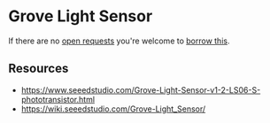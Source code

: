 # Grove Light Sensor
If there are no [open requests](../../../../issues?q=is%3Aissue+is%3Aopen+%22Grove+Light+Sensor%22+in%3Atitle) you're welcome to [borrow this](../../../../issues/new?title=Borrow+request+for+Grove+Light+Sensor&body=1+piece+of+%5Bthis%5D%28..%2Fblob%2Fmain%2F.%2FHardware%2FSensors%2FGrove_Light_Sensor.md%29+for+~2+weeks.).

## Resources
- https://www.seeedstudio.com/Grove-Light-Sensor-v1-2-LS06-S-phototransistor.html
- https://wiki.seeedstudio.com/Grove-Light_Sensor/

